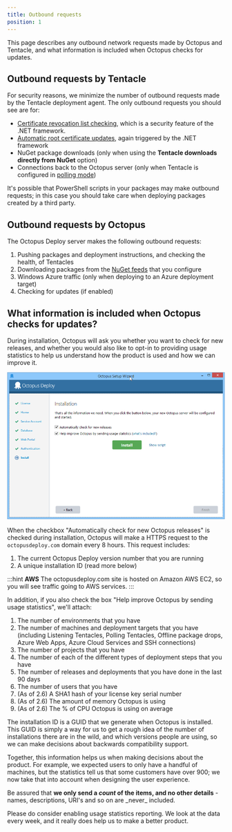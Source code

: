 ```yaml
---
title: Outbound requests
position: 1
---
```



This page describes any outbound network requests made by Octopus and Tentacle, and what information is included when Octopus checks for updates.

## Outbound requests by Tentacle


For security reasons, we minimize the number of outbound requests made by the Tentacle deployment agent. The only outbound requests you should see are for:

- [Certificate revocation list checking](http://en.wikipedia.org/wiki/Revocation_list), which is a security feature of the .NET framework.
- [Automatic root certificate updates](http://help.octopusdeploy.com/discussions/problems/30827), again triggered by the .NET framework
- NuGet package downloads (only when using the **Tentacle downloads directly from NuGet** option)
- Connections back to the Octopus server (only when Tentacle is configured in [polling mode](/docs/home/installation/installing-tentacles/polling-tentacles.md))



It's possible that PowerShell scripts in your packages may make outbound requests; in this case you should take care when deploying packages created by a third party.

## Outbound requests by Octopus


The Octopus Deploy server makes the following outbound requests:

1. Pushing packages and deployment instructions, and checking the health, of Tentacles
2. Downloading packages from the [NuGet feeds](/docs/home/packaging-applications/package-repositories.md) that you configure
3. Windows Azure traffic (only when deploying to an Azure deployment target)
4. Checking for updates (if enabled)


## What information is included when Octopus checks for updates?


During installation, Octopus will ask you whether you want to check for new releases, and whether you would also like to opt-in to providing usage statistics to help us understand how the product is used and how we can improve it.


![](/docs/images/3048073/3277613.png)


When the checkbox "Automatically check for new Octopus releases" is checked during installation, Octopus will make a HTTPS request to the `octopusdeploy.com` domain every 8 hours. This request includes:

1. The current Octopus Deploy version number that you are running
2. A unique installation ID (read more below)


:::hint
**AWS**
The octopusdeploy.com site is hosted on Amazon AWS EC2, so you will see traffic going to AWS services.
:::


In addition, if you also check the box "Help improve Octopus by sending usage statistics", we'll attach:

1. The number of environments that you have
2. The number of machines and deployment targets that you have (including Listening Tentacles, Polling Tentacles, Offline package drops, Azure Web Apps, Azure Cloud Services and SSH connections)
3. The number of projects that you have
4. The number of each of the different types of deployment steps that you have
5. The number of releases and deployments that you have done in the last 90 days
6. The number of users that you have
7. (As of 2.6) A SHA1 hash of your license key serial number
8. (As of 2.6) The amount of memory Octopus is using
9. (As of 2.6) The % of CPU Octopus is using on average



The installation ID is a GUID that we generate when Octopus is installed. This GUID is simply a way for us to get a rough idea of the number of installations there are in the wild, and which versions people are using, so we can make decisions about backwards compatibility support.


Together, this information helps us when making decisions about the product. For example, we expected users to only have a handful of machines, but the statistics tell us that some customers have over 900; we now take that into account when designing the user experience.


Be assured that **we only send a *count* of the items, and no other details** - names, descriptions, URI's and so on are \_never\_ included.


Please do consider enabling usage statistics reporting. We look at the data every week, and it really does help us to make a better product.
